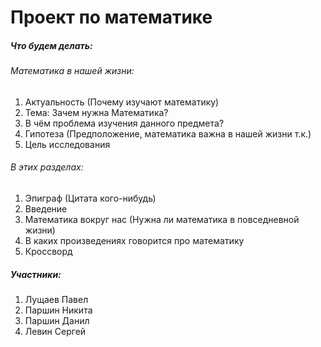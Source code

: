 # Проект по математике

##### Что будем делать:

###### Математика в нашей жизни:
1) Актуальность (Почему изучают математику)
2) Тема: Зачем нужна Математика?
3) В чём проблема изучения данного предмета?
4) Гипотеза (Предположение, математика важна в нашей жизни т.к.)
5) Цель исследования

###### В этих разделах:
1) Эпиграф (Цитата кого-нибудь)
2) Введение
3) Математика вокруг нас (Нужна ли математика в повседневной жизни)
4) В каких произведениях говорится про математику
5) Кроссворд

##### Участники: 
1) Лущаев Павел
2) Паршин Никита
3) Паршин Данил
4) Левин Сергей
